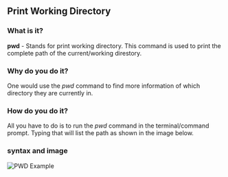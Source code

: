 ## Print Working Directory

### What is it?
**pwd** - Stands for print working directory. This command is used to print the complete path of the current/working direstory. 
### Why do you do it?
One would use the *pwd* command to find more information of which directory they are currently in. 
### How do you do it?
All you have to do is to run the *pwd* command in the terminal/command prompt. Typing that will list the path as shown in the image below.
### syntax and image
![PWD Example](/Users/karanwalanj/Desktop/miniprojectimages/pwdimage.png)